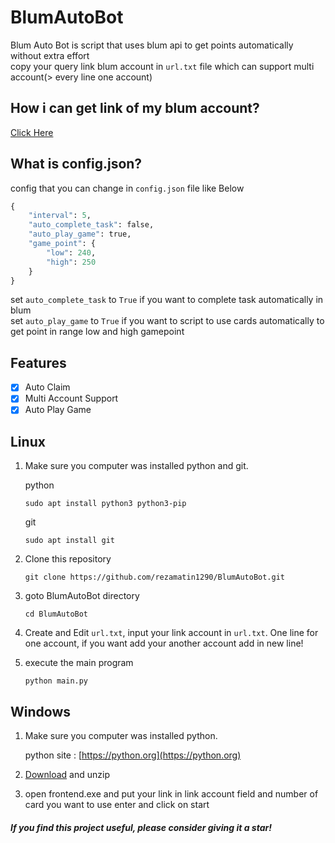﻿# BlumAutoBot

Blum Auto Bot is script that uses blum api to get points automatically without extra effort     
copy your query link blum account in `url.txt` file which can support multi account(> every line one account)



## How i can get link of my blum account?  

[Click Here](https://github.com/rezamatin1290/BlumAutoBot/issues/2#issuecomment-2424082631)




## What is config.json?
config that you can change in `config.json` file
like Below

```python
{
    "interval": 5, 
    "auto_complete_task": false, 
    "auto_play_game": true, 
    "game_point": {
        "low": 240,
        "high": 250
    }
}
```

set `auto_complete_task` to `True` if you want to complete task automatically in blum     
set `auto_play_game` to `True` if you want to script to use cards automatically to get point in range low and high gamepoint            

## Features

- [x] Auto Claim
- [x] Multi Account Support
- [x] Auto Play Game

## Linux

1. Make sure you computer was installed python and git.
   
   python
   ```shell
   sudo apt install python3 python3-pip
   ```
   git
   ```shell
   sudo apt install git
   ```

2. Clone this repository
   
   ```shell
   git clone https://github.com/rezamatin1290/BlumAutoBot.git
   ```

3. goto BlumAutoBot directory

   ```shell
   cd BlumAutoBot
   ```
4. Create and Edit `url.txt`, input your link account in `url.txt`. One line for one  account, if you want add your another account add in new line!
5. execute the main program 
   ```
   python main.py
   ```
## Windows 

1. Make sure you computer was installed python.
   
   python site : [https://python.org](https://python.org)
   

2. [Download](https://github.com/rezamatin1290/BlumAutoBot/releases/download/v1.0.1/BlumBotWin.rar) and unzip
3. open frontend.exe and put your link in link account field and number of card you want to use enter and click on start

#####  If you find this project useful, please consider giving it a star! 
﻿
